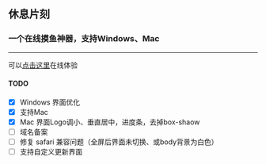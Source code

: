 ## 休息片刻

### 一个在线摸鱼神器，支持Windows、Mac

***

可以[点击这里](http://106.55.105.239:10001/)在线体验

#### TODO
- [x] Windows 界面优化
- [x] 支持Mac
- [x] Mac 界面Logo调小、垂直居中，进度条，去掉box-shaow
- [ ] 域名备案
- [ ] 修复 safari 兼容问题（全屏后界面未切换、或body背景为白色）
- [ ] 支持自定义更新界面